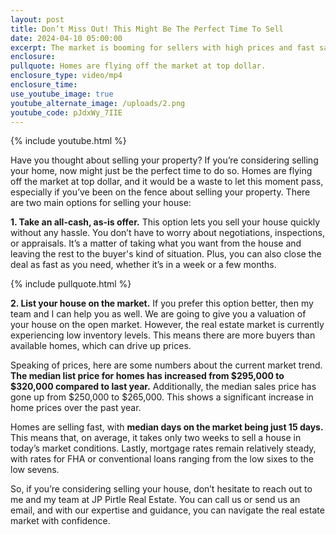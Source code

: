 ```yaml
---
layout: post
title: Don’t Miss Out! This Might Be The Perfect Time To Sell
date: 2024-04-10 05:00:00
excerpt: The market is booming for sellers with high prices and fast sales.
enclosure:
pullquote: Homes are flying off the market at top dollar.
enclosure_type: video/mp4
enclosure_time:
use_youtube_image: true
youtube_alternate_image: /uploads/2.png
youtube_code: pJdxWy_7IIE
---
```

{% include youtube.html %}

Have you thought about selling your property? If you’re considering selling your home, now might just be the perfect time to do so. Homes are flying off the market at top dollar, and it would be a waste to let this moment pass, especially if you’ve been on the fence about selling your property. There are two main options for selling your house:

**1\. Take an all-cash, as-is offer.** This option lets you sell your house quickly without any hassle. You don’t have to worry about negotiations, inspections, or appraisals. It’s a matter of taking what you want from the house and leaving the rest to the buyer's kind of situation. Plus, you can also close the deal as fast as you need, whether it’s in a week or a few months.

{% include pullquote.html %}

**2\. List your house on the market.** If you prefer this option better, then my team and I can help you as well. We are going to give you a valuation of your house on the open market. However, the real estate market is currently experiencing low inventory levels. This means there are more buyers than available homes, which can drive up prices.

Speaking of prices, here are some numbers about the current market trend. **The median list price for homes has increased from $295,000 to $320,000 compared to last year.** Additionally, the median sales price has gone up from $250,000 to $265,000. This shows a significant increase in home prices over the past year.

Homes are selling fast, with **median days on the market being just 15 days.** This means that, on average, it takes only two weeks to sell a house in today’s market conditions. Lastly, mortgage rates remain relatively steady, with rates for FHA or conventional loans ranging from the low sixes to the low sevens.

So, if you’re considering selling your house, don’t hesitate to reach out to me and my team at JP Pirtle Real Estate. You can call us or send us an email, and with our expertise and guidance, you can navigate the real estate market with confidence.